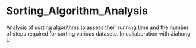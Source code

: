 # Sorting_Algorithm_Analysis
Analysis of sorting algorithms to assess their running time and the number of steps required for sorting various datasets.
In collaboration with Jiahong Li
